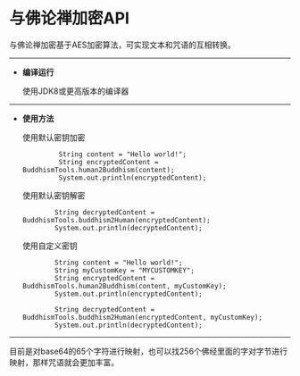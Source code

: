 # 与佛论禅加密API

与佛论禅加密基于AES加密算法，可实现文本和咒语的互相转换。

---

* **编译运行**

  使用JDK8或更高版本的编译器

---

* **使用方法**

  使用默认密钥加密

  ```
           String content = "Hello world!";
           String encryptedContent = BuddhismTools.human2Buddhism(content);
           System.out.println(encryptedContent);
  ```

  使用默认密钥解密

  ```
          String decryptedContent = BuddhismTools.buddhism2Human(encryptedContent);
          System.out.println(decryptedContent);
  ```

  使用自定义密钥

  ```
          String content = "Hello world!";
          String myCustomKey = "MYCUSTOMKEY";
          String encryptedContent = BuddhismTools.human2Buddhism(content, myCustomKey);
          System.out.println(encryptedContent);

          String decryptedContent = BuddhismTools.buddhism2Human(encryptedContent, myCustomKey);
          System.out.println(decryptedContent);
  ```

---

目前是对base64的65个字符进行映射，也可以找256个佛经里面的字对字节进行映射，那样咒语就会更加丰富。
